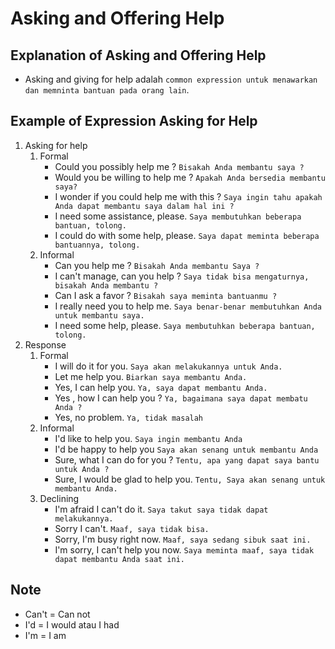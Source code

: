 # Asking and Offering Help

## Explanation of Asking and Offering Help
- Asking and giving for help adalah `common expression untuk menawarkan dan memninta bantuan pada orang lain`.

## Example of Expression Asking for Help
1. Asking for help
   1. Formal
      - Could you possibly help me ? `Bisakah Anda membantu saya ?`
      - Would you be willing to help me ? `Apakah Anda bersedia membantu saya?`
      - I wonder if you could help me with this ? `Saya ingin tahu apakah Anda dapat membantu saya dalam hal ini ?`
      - I need some assistance, please. `Saya membutuhkan beberapa bantuan, tolong.`
      - I could do with some help, please. `Saya dapat meminta beberapa bantuannya, tolong.`
   2. Informal
      - Can you help me ? `Bisakah Anda membantu Saya ?`
      - I can't manage, can you help ? `Saya tidak bisa mengaturnya, bisakah Anda membantu ?`
      - Can I ask a favor ? `Bisakah saya meminta bantuanmu ?`
      - I really need you to help me. `Saya benar-benar membutuhkan Anda untuk membantu saya.`
      - I need some help, please. `Saya membutuhkan beberapa bantuan, tolong.`
2. Response
   1. Formal
      - I will do it for you. `Saya akan melakukannya untuk Anda.`
      - Let me help you. `Biarkan saya membantu Anda.`
      - Yes, I can help you. `Ya, saya dapat membantu Anda.`
      - Yes , how I can help you ? `Ya, bagaimana saya dapat membatu Anda ?`
      - Yes, no problem. `Ya, tidak masalah`
   2. Informal
      - I'd like to help you. `Saya ingin membantu Anda`
      - I'd be happy to help you `Saya akan senang untuk membantu Anda`
      - Sure, what I can do for you ? `Tentu, apa yang dapat saya bantu untuk Anda ?`
      - Sure, I would be glad to help you. `Tentu, Saya akan senang untuk membantu Anda.`
   3. Declining
      - I'm afraid I can't do it. `Saya takut saya tidak dapat melakukannya.`
      - Sorry I can't. `Maaf, saya tidak bisa.`
      - Sorry, I'm busy right now. `Maaf, saya sedang sibuk saat ini.`
      - I'm sorry, I can't help you now. `Saya meminta maaf, saya tidak dapat membantu Anda saat ini.`

## Note
- Can't = Can not
- I'd = I would atau I had
- I'm = I am 
